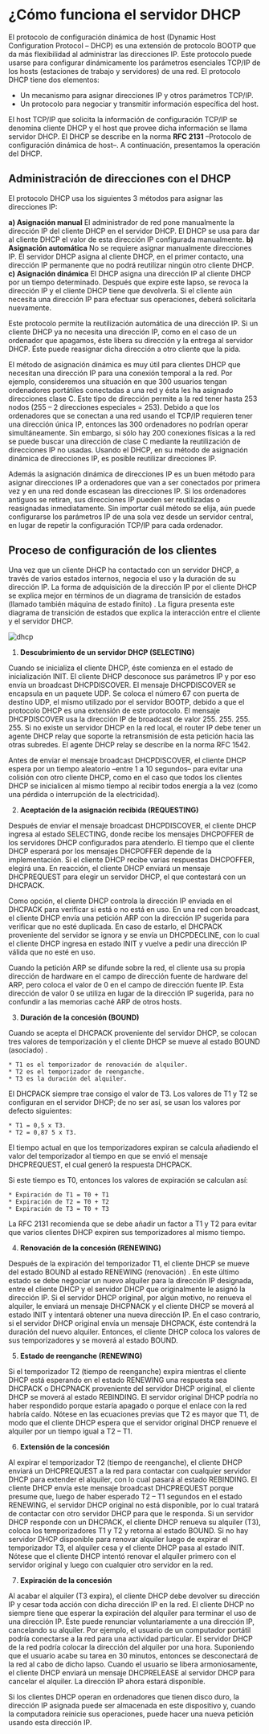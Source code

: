 # ¿Cómo funciona el servidor DHCP

El protocolo de configuración dinámica de host (Dynamic Host Configuration Protocol – DHCP)  es una extensión de protocolo BOOTP que da más flexibilidad al administrar las direcciones IP.  Este protocolo puede usarse para configurar dinámicamente los parámetros esenciales TCP/IP de los hosts (estaciones de trabajo y servidores)  de una red.  El protocolo DHCP tiene dos elementos:

* Un mecanismo para asignar direcciones IP y otros parámetros TCP/IP. 
* Un protocolo para negociar y transmitir información específica del host. 

El host TCP/IP que solicita la información de configuración TCP/IP se denomina cliente DHCP y el host que provee dicha información se llama servidor DHCP. El DHCP se describe en la norma **RFC 2131** –Protocolo de configuración dinámica de host–.  A continuación, presentamos la operación del DHCP. 

## Administración de direcciones con el DHCP

El protocolo DHCP usa los siguientes 3 métodos para asignar las direcciones IP:

**a) Asignación manual**
	El administrador de red pone manualmente la dirección IP del cliente DHCP en el servidor DHCP. El DHCP se usa para dar al cliente DHCP el valor de esta dirección IP configurada manualmente. 
**b) Asignación automática**
	No se requiere asignar manualmente direcciones IP.  El servidor DHCP asigna al cliente DHCP, en el primer contacto, una dirección IP permanente que no podrá reutilizar ningún otro cliente DHCP. 
**c) Asignación dinámica**
	El DHCP asigna una dirección IP al cliente DHCP por un tiempo determinado.  Después que expire este lapso, se revoca la dirección IP y el cliente DHCP tiene que devolverla.  Si el cliente aún necesita una dirección IP para efectuar sus operaciones, deberá solicitarla nuevamente. 

Este protocolo permite la reutilización automática de una dirección IP.  Si un cliente DHCP ya no necesita una dirección IP, como en el caso de un ordenador que apagamos, éste libera
su dirección y la entrega al servidor DHCP.  Éste puede reasignar dicha dirección a otro cliente que la pida. 

El método de asignación dinámica es muy útil para clientes DHCP que necesitan una dirección IP para una conexión temporal a la red.  Por ejemplo, consideremos una situación en que 300 usuarios tengan ordenadores portátiles conectadas a una red y ésta les ha asignado direcciones clase C.  Este tipo de dirección permite a la red tener hasta 253 nodos (255 – 2 direcciones especiales = 253). Debido a que los ordenadores que se conectan a una red usando el TCP/IP requieren tener una dirección única IP, entonces las 300 ordenadores no podrían operar simultáneamente.  Sin embargo, si sólo hay 200 conexiones físicas a la red se puede buscar una dirección de clase C mediante la reutilización de direcciones IP no usadas.  Usando el DHCP, en su método de asignación dinámica de direcciones IP, es posible reutilizar direcciones IP. 

Además la asignación dinámica de direcciones IP es un buen método para asignar direcciones IP a ordenadores que van a ser conectados por primera vez y en una red donde escasean las direcciones IP.  Si los ordenadores antiguos se retiran, sus direcciones IP pueden ser reutilizadas o reasignadas inmediatamente. Sin importar cuál método se elija, aún puede configurarse los parámetros IP de una sola vez desde un servidor central, en lugar de repetir la configuración TCP/IP para cada ordenador.

## Proceso de configuración de los clientes

Una vez que un cliente DHCP ha contactado con un servidor DHCP, a través de varios estados internos, negocia el uso y la duración de su dirección IP.  La forma de adquisición de la dirección IP por el cliente DHCP se explica mejor en términos de un diagrama de transición de estados (llamado también máquina de estado finito) .  La figura presenta este diagrama de transición de estados que explica la interacción entre el cliente y el servidor DHCP. 

![dhcp](img/dhcp.png)

1. **Descubrimiento de un servidor DHCP (SELECTING)**

Cuando se inicializa el cliente DHCP, éste comienza en el estado de inicialización INIT.  El cliente DHCP desconoce sus parámetros IP y por eso envía un broadcast DHCPDISCOVER.  El mensaje
DHCPDISCOVER se encapsula en un paquete UDP.  Se coloca el número 67  con puerta de destino UDP, el mismo utilizado por el servidor BOOTP, debido a que el protocolo DHCP es una extensión
de este protocolo.  El mensaje DHCPDISCOVER usa la dirección IP de broadcast de valor 255. 255. 255. 255.  Si no existe un servidor DHCP en la red local, el router IP debe tener un agente
DHCP relay que soporte la retransmisión de esta petición hacia las otras subredes.  El agente DHCP relay se describe en la norma RFC 1542. 

Antes de enviar el mensaje broadcast DHCPDISCOVER, el cliente DHCP espera por un tiempo aleatorio –entre 1 a 10 segundos– para evitar una colisión con otro cliente DHCP, como en el caso
que todos los clientes DHCP se inicialicen al mismo tiempo al recibir todos energía a la vez (como una pérdida o interrupción de la electricidad).

2. **Aceptación de la asignación recibida (REQUESTING)**

Después de enviar el mensaje broadcast DHCPDISCOVER, el cliente DHCP ingresa al estado SELECTING, donde recibe los mensajes DHCPOFFER de los servidores DHCP configurados para
atenderlo. El tiempo que el cliente DHCP esperará por los mensajes DHCPOFFER depende de la implementación.  Si el cliente DHCP recibe varias respuestas DHCPOFFER, elegirá una.  En
reacción, el cliente DHCP enviará un mensaje DHCPREQUEST para elegir un servidor DHCP, el que contestará con un DHCPACK. 

Como opción, el cliente DHCP controla la dirección IP enviada en el DHCPACK para verificar si está o no está en uso.  En una red con broadcast, el cliente DHCP envía una petición ARP con la
dirección IP sugerida para verificar que no esté duplicada.  En caso de estarlo, el DHCPACK proveniente del servidor se ignora y se envía un DHCPDECLINE, con lo cual el cliente DHCP ingresa en estado INIT y vuelve a pedir una dirección IP válida que no esté en uso. 

Cuando la petición ARP se difunde sobre la red, el cliente usa su propia dirección de hardware en el campo de dirección fuente de hardware del ARP, pero coloca el valor de 0 en el campo de dirección fuente IP.  Esta dirección de valor 0 se utiliza en lugar de la dirección IP sugerida, para no confundir a las memorias caché ARP de otros hosts. 

3. **Duración de la concesión (BOUND)**

Cuando se acepta el DHCPACK proveniente del servidor DHCP, se colocan tres valores de temporización y el cliente DHCP se mueve al estado BOUND (asociado) . 

	* T1 es el temporizador de renovación de alquiler. 
	* T2 es el temporizador de reenganche. 
	* T3 es la duración del alquiler. 

El DHCPACK siempre trae consigo el valor de T3.  Los valores de T1 y T2 se configuran en el servidor DHCP; de no ser así, se usan los valores por defecto siguientes:

	* T1 = 0,5 x T3. 
	* T2 = 0,87 5 x T3. 

El tiempo actual en que los temporizadores expiran se calcula añadiendo el valor del temporizador al tiempo en que se envió el mensaje DHCPREQUEST, el cual generó la respuesta DHCPACK. 

Si este tiempo es T0, entonces los valores de expiración se calculan así:

	* Expiración de T1 = T0 + T1
	* Expiración de T2 = T0 + T2
	* Expiración de T3 = T0 + T3

La RFC 2131 recomienda que se debe añadir un factor a T1 y T2 para evitar que varios clientes
DHCP expiren sus temporizadores al mismo tiempo. 

4. **Renovación de la concesión (RENEWING)**

Después de la expiración del temporizador T1, el cliente DHCP se mueve del estado BOUND al estado RENEWING (renovación) .  En este último estado se debe negociar un nuevo alquiler para la dirección IP designada, entre el cliente DHCP y el servidor DHCP que originalmente le asignó la dirección IP. Si el servidor DHCP original, por algún motivo, no renueva el alquiler, le enviará un mensaje DHCPNACK y el cliente DHCP se moverá al estado INIT y intentará obtener una nueva dirección IP. En el caso contrario, si el servidor DHCP original envía un mensaje DHCPACK, éste contendrá la duración del nuevo alquiler. Entonces, el cliente DHCP coloca los valores de sus temporizadores y se moverá al estado BOUND.

5. **Estado de reenganche (RENEWING)**

Si el temporizador T2 (tiempo de reenganche) expira mientras el cliente DHCP está esperando en el estado RENEWING una respuesta sea DHCPACK o DHCPNACK proveniente del servidor DHCP
original, el cliente DHCP se moverá al estado REBINDING. El servidor original DHCP podría no haber respondido porque estaría apagado o porque el enlace con la red habría caído. Nótese en las ecuaciones previas que T2 es mayor que T1, de modo que el cliente DHCP espera que el servidor original DHCP renueve el alquiler por un tiempo igual a T2 – T1.

6. **Extensión de la concesión**

Al expirar el temporizador T2 (tiempo de reenganche), el cliente DHCP enviará un DHCPREQUEST a la red para contactar con cualquier servidor DHCP para extender el alquiler, con
lo cual pasará al estado REBINDING. El cliente DHCP envía este mensaje broadcast DHCPREQUEST porque presume que, luego de haber esperado T2 – T1 segundos en el estado RENEWING, el servidor DHCP original no está disponible, por lo cual tratará de contactar con otro servidor DHCP para que le responda.
Si un servidor DHCP responde con un DHCPACK, el cliente DHCP renueva su alquiler (T3), coloca los temporizadores T1 y T2 y retorna al estado BOUND.
Si no hay servidor DHCP disponible para renovar alquiler luego de expirar el temporizador T3, el alquiler cesa y el cliente DHCP pasa al estado INIT.
Nótese que el cliente DHCP intentó renovar el alquiler primero con el servidor original y luego con cualquier otro servidor en la red.


7. **Expiración de la concesión**

Al acabar el alquiler (T3 expira), el cliente DHCP debe devolver su dirección IP y cesar toda acción con dicha dirección IP en la red.
El cliente DHCP no siempre tiene que esperar la expiración del alquiler para terminar el uso de una dirección IP.
Éste puede renunciar voluntariamente a una dirección IP, cancelando su alquiler. Por ejemplo, el usuario de un computador portátil podría conectarse a la red para una actividad
particular. El servidor DHCP de la red podría colocar la dirección del alquiler por una hora. Suponiendo que el usuario acabe su tarea en 30 minutos, entonces se desconectará de la red al cabo de dicho lapso. Cuando el usuario se libera armoniosamente, el cliente DHCP enviará un mensaje DHCPRELEASE al servidor DHCP para cancelar el alquiler. La dirección IP ahora estará
disponible.

Si los clientes DHCP operan en ordenadores que tienen disco duro, la dirección IP asignada puede ser almacenada en este dispositivo y, cuando la computadora reinicie sus operaciones, puede hacer una nueva petición usando esta dirección IP.

